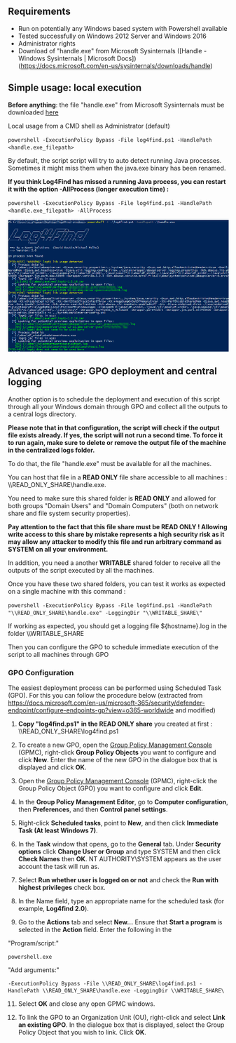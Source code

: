 

## Requirements

 - Run on potentially any Windows based system with Powershell available
 - Tested successfully on Windows 2012 Server and Windows 2016
 - Administrator rights
 - Download of "handle.exe" from Microsoft Sysinternals ([Handle - Windows Sysinternals | Microsoft Docs])(https://docs.microsoft.com/en-us/sysinternals/downloads/handle)
  

## Simple usage: local execution

**Before anything**: the file "handle.exe" from Microsoft Sysinternals must be downloaded [here](https://docs.microsoft.com/en-us/sysinternals/downloads/handle)

Local usage from a CMD shell as Administrator (default)

`powershell -ExecutionPolicy Bypass -File log4find.ps1 -HandlePath <handle.exe_filepath>`

By default, the script script will try to auto detect running Java processes. Sometimes it might miss them when the java.exe binary has been renamed. 

**If you think Log4Find has missed a running Java process, you can restart it with the option -AllProcess (longer execution time) :**

`powershell -ExecutionPolicy Bypass -File log4find.ps1 -HandlePath <handle.exe_filepath> -AllProcess`

![](screenshot-windows.png)

## Advanced usage: GPO deployment and central logging

Another option is to schedule the deployment and execution of this script through all your Windows domain through GPO and collect all the outputs to a central logs directory. 

**Please note that in that configuration, the script will check if the output file exists already. If yes, the script will not run a second time. To force it to run again, make sure to delete or remove the output file of the machine in the centralized logs folder.**

To do that, the file "handle.exe" must be available for all the machines. 

You can host that file in a **READ ONLY** file share accessible to all machines : \\\READ_ONLY_SHARE\handle.exe. 

You need to make sure this shared folder is **READ ONLY** and allowed for both groups "Domain Users" and "Domain Computers" (both on network share and file system security properties). 

**Pay attention to the fact that this file share must be READ ONLY ! Allowing write access to this share by mistake represents a high security risk as it may allow any attacker to modify this file and run arbitrary command as SYSTEM on all your environment.**

In addition, you need a another **WRITABLE** shared folder to receive all the outputs of the script executed by all the machines. 

Once you have these two shared folders, you can test it works as expected on a single machine with this command :

`powershell -ExecutionPolicy Bypass -File log4find.ps1 -HandlePath "\\READ_ONLY_SHARE\handle.exe" -LoggingDir "\\WRITABLE_SHARE\"`

If working as expected, you should get a logging file ${hostname}.log in the folder \\\WRITABLE_SHARE

Then you can configure the GPO to schedule immediate execution of the script to all machines through GPO

### GPO Configuration

The easiest deployment process can be performed using Scheduled Task (GPO). For this you can follow the procedure below (extracted from https://docs.microsoft.com/en-us/microsoft-365/security/defender-endpoint/configure-endpoints-gp?view=o365-worldwide and modified)

1.  **Copy "log4find.ps1" in the READ ONLY share** you created at first : \\\READ_ONLY_SHARE\log4find.ps1
2. To create a new GPO, open the  [Group Policy Management Console](https://docs.microsoft.com/en-us/internet-explorer/ie11-deploy-guide/group-policy-and-group-policy-mgmt-console-ie11)  (GPMC), right-click  **Group Policy Objects**  you want to configure and click  **New**. Enter the name of the new GPO in the dialogue box that is displayed and click  **OK**.
	
3.  Open the  [Group Policy Management Console](https://docs.microsoft.com/en-us/internet-explorer/ie11-deploy-guide/group-policy-and-group-policy-mgmt-console-ie11)  (GPMC), right-click the Group Policy Object (GPO) you want to configure and click  **Edit**.
	
4.  In the  **Group Policy Management Editor**, go to  **Computer configuration**, then  **Preferences**, and then  **Control panel settings**.
	
5.  Right-click  **Scheduled tasks**, point to  **New**, and then click  **Immediate Task (At least Windows 7)**.
	
6.  In the  **Task**  window that opens, go to the  **General**  tab. Under  **Security options**  click  **Change User or Group**  and type SYSTEM and then click  **Check Names**  then  **OK**. NT AUTHORITY\SYSTEM appears as the user account the task will run as.
	
7.  Select  **Run whether user is logged on or not**  and check the  **Run with highest privileges**  check box.
	
8.  In the Name field, type an appropriate name for the scheduled task (for example, **Log4find 2.0**).
	
9.  Go to the  **Actions**  tab and select  **New...**  Ensure that  **Start a program**  is selected in the  **Action**  field. Enter the following in the  

 "Program/script:" 

	powershell.exe 

 "Add arguments:" 

	-ExecutionPolicy Bypass -File \\READ_ONLY_SHARE\log4find.ps1 -HandlePath \\READ_ONLY_SHARE\handle.exe -LoggingDir \\WRITABLE_SHARE\

	
11.  Select  **OK**  and close any open GPMC windows.
	
12.  To link the GPO to an Organization Unit (OU), right-click and select  **Link an existing GPO**. In the dialogue box that is displayed, select the Group Policy Object that you wish to link. Click  **OK**.

